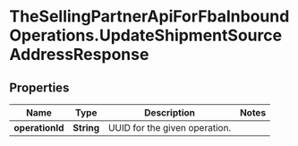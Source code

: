 # TheSellingPartnerApiForFbaInboundOperations.UpdateShipmentSourceAddressResponse

## Properties

Name | Type | Description | Notes
------------ | ------------- | ------------- | -------------
**operationId** | **String** | UUID for the given operation. | 


